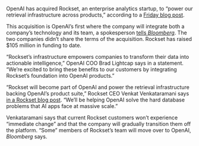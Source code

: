OpenAI has acquired Rockset, an enterprise analytics startup, to “power our retrieval infrastructure across products,” according to a [Friday blog post](https://openai.com/index/openai-acquires-rockset/).

This acquisition is OpenAI’s first where the company will integrate both a company’s technology and its team, a spokesperson [tells *Bloomberg*](https://www.bloomberg.com/news/articles/2024-06-21/openai-buys-enterprise-startup-rockset-to-help-customers-sift-through-data). The two companies didn’t share the terms of the acquisition. Rockset has raised $105 million in funding to date.

“Rockset’s infrastructure empowers companies to transform their data into actionable intelligence,” OpenAI COO Brad Lightcap says in a statement. “We’re excited to bring these benefits to our customers by integrating Rockset’s foundation into OpenAI products.”

“Rockset will become part of OpenAI and power the retrieval infrastructure backing OpenAI’s product suite,” Rockset CEO Venkat Venkataramani says [in a Rockset blog post](https://rockset.com/blog/openai-acquires-rockset/). “We’ll be helping OpenAI solve the hard database problems that AI apps face at massive scale.”

Venkataramani says that current Rockset customers won’t experience “immediate change” and that the company will gradually transition them off the platform. “Some” members of Rockset’s team will move over to OpenAI, *Bloomberg* says.
